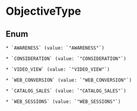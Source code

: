 
# ObjectiveType

## Enum


    * `AWARENESS` (value: `"AWARENESS"`)

    * `CONSIDERATION` (value: `"CONSIDERATION"`)

    * `VIDEO_VIEW` (value: `"VIDEO_VIEW"`)

    * `WEB_CONVERSION` (value: `"WEB_CONVERSION"`)

    * `CATALOG_SALES` (value: `"CATALOG_SALES"`)

    * `WEB_SESSIONS` (value: `"WEB_SESSIONS"`)



